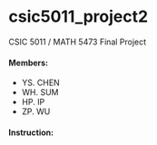 # csic5011_project2
CSIC 5011 / MATH 5473 Final Project 

#### Members:

- YS. CHEN
- WH. SUM
- HP. IP
- ZP. WU


#### Instruction:
